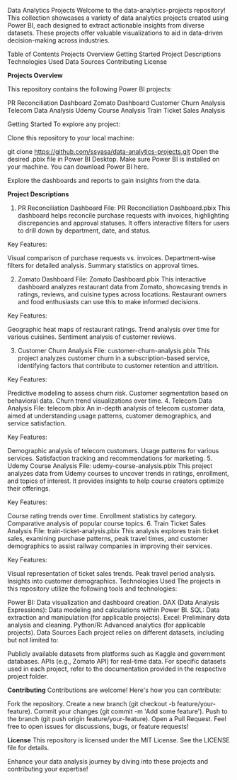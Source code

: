 Data Analytics Projects
Welcome to the data-analytics-projects repository! This collection showcases a variety of data analytics projects created using Power BI, each designed to extract actionable insights from diverse datasets. These projects offer valuable visualizations to aid in data-driven decision-making across industries.

Table of Contents
Projects Overview
Getting Started
Project Descriptions
Technologies Used
Data Sources
Contributing
License

**Projects Overview**

This repository contains the following Power BI projects:

PR Reconciliation Dashboard
Zomato Dashboard
Customer Churn Analysis
Telecom Data Analysis
Udemy Course Analysis
Train Ticket Sales Analysis

Getting Started
To explore any project:

Clone this repository to your local machine:

git clone https://github.com/ssyasa/data-analytics-projects.git
Open the desired .pbix file in Power BI Desktop. Make sure Power BI is installed on your machine. You can download Power BI here.

Explore the dashboards and reports to gain insights from the data.

**Project Descriptions**

1. PR Reconciliation Dashboard
File: PR Reconciliation Dashboard.pbix
This dashboard helps reconcile purchase requests with invoices, highlighting discrepancies and approval statuses. It offers interactive filters for users to drill down by department, date, and status.

Key Features:

Visual comparison of purchase requests vs. invoices.
Department-wise filters for detailed analysis.
Summary statistics on approval times.

2. Zomato Dashboard
File: Zomato Dashboard.pbix
This interactive dashboard analyzes restaurant data from Zomato, showcasing trends in ratings, reviews, and cuisine types across locations. Restaurant owners and food enthusiasts can use this to make informed decisions.

Key Features:

Geographic heat maps of restaurant ratings.
Trend analysis over time for various cuisines.
Sentiment analysis of customer reviews.

3. Customer Churn Analysis
File: customer-churn-analysis.pbix
This project analyzes customer churn in a subscription-based service, identifying factors that contribute to customer retention and attrition.

Key Features:

Predictive modeling to assess churn risk.
Customer segmentation based on behavioral data.
Churn trend visualizations over time.
4. Telecom Data Analysis
File: telecom.pbix
An in-depth analysis of telecom customer data, aimed at understanding usage patterns, customer demographics, and service satisfaction.

Key Features:

Demographic analysis of telecom customers.
Usage patterns for various services.
Satisfaction tracking and recommendations for marketing.
5. Udemy Course Analysis
File: udemy-course-analysis.pbix
This project analyzes data from Udemy courses to uncover trends in ratings, enrollment, and topics of interest. It provides insights to help course creators optimize their offerings.

Key Features:

Course rating trends over time.
Enrollment statistics by category.
Comparative analysis of popular course topics.
6. Train Ticket Sales Analysis
File: train-ticket-analysis.pbix
This analysis explores train ticket sales, examining purchase patterns, peak travel times, and customer demographics to assist railway companies in improving their services.

Key Features:

Visual representation of ticket sales trends.
Peak travel period analysis.
Insights into customer demographics.
Technologies Used
The projects in this repository utilize the following tools and technologies:

Power BI: Data visualization and dashboard creation.
DAX (Data Analysis Expressions): Data modeling and calculations within Power BI.
SQL: Data extraction and manipulation (for applicable projects).
Excel: Preliminary data analysis and cleaning.
Python/R: Advanced analytics (for applicable projects).
Data Sources
Each project relies on different datasets, including but not limited to:

Publicly available datasets from platforms such as Kaggle and government databases.
APIs (e.g., Zomato API) for real-time data.
For specific datasets used in each project, refer to the documentation provided in the respective project folder.

**Contributing**
Contributions are welcome! Here's how you can contribute:

Fork the repository.
Create a new branch (git checkout -b feature/your-feature).
Commit your changes (git commit -m 'Add some feature').
Push to the branch (git push origin feature/your-feature).
Open a Pull Request.
Feel free to open issues for discussions, bugs, or feature requests!

**License**
This repository is licensed under the MIT License. See the LICENSE file for details.

Enhance your data analysis journey by diving into these projects and contributing your expertise!
